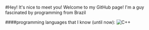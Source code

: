 #Hey! It's nice to meet you!
Welcome to my GitHub page!
I'm a guy fascinated by programming from Brazil

####programming languages that I know (until now):
![C++](https://img.shields.io/badge/c++-%2300599C.svg?style=for-the-badge&logo=c%2B%2B&logoColor=white)

<!--
**Thurar23/Thurar23** is a ✨ _special_ ✨ repository because its `README.md` (this file) appears on your GitHub profile.

Here are some ideas to get you started:


